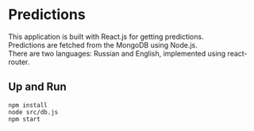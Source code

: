 # Predictions

This application is built with React.js for getting predictions.\
Predictions are fetched from the MongoDB using Node.js.\
There are two languages: Russian and English, implemented using react-router.

## Up and Run

```
npm install
node src/db.js 
npm start 
```
